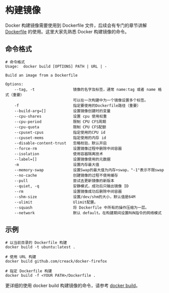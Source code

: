 # 构建镜像

Docker 构建镜像需要使用到 Dockerfile 文件，后续会有专门的章节讲解 [Dockerfile](../chapter-9-best-practices/best-practice-dockerfile.md) 的使用。这里大家先熟悉 Docker 构建镜像的命令。

## 命令格式

```text
# 命令格式
Usage:  docker build [OPTIONS] PATH | URL | -

Build an image from a Dockerfile

Options:
    --tag, -t                 镜像的名字及标签，通常 name:tag 或者 name 格式（重要）
                              可以在一次构建中为一个镜像设置多个标签。
    -f                        指定要使用的Dockerfile路径（重要）
    --build-arg=[]            设置镜像创建时的变量
    --cpu-shares              设置 cpu 使用权重
    --cpu-period              限制 CPU CFS周期
    --cpu-quota               限制 CPU CFS配额
    --cpuset-cpus             指定使用的CPU id
    --cpuset-mems             指定使用的内存 id
    --disable-content-trust   忽略校验，默认开启
    --force-rm                设置镜像过程中删除中间容器
    --isolation               使用容器隔离技术
    --label=[]                设置镜像使用的元数据
    -m                        设置内存最大值
    --memory-swap             设置Swap的最大值为内存+swap，"-1"表示不限swap
    --no-cache                创建镜像的过程不使用缓存
    --pull                    尝试去更新镜像的新版本
    --quiet, -q               安静模式，成功后只输出镜像 ID
    --rm                      设置镜像成功后删除中间容器
    --shm-size                设置/dev/shm的大小，默认值是64M
    --ulimit                  Ulimit配置。
    --squash                  将 Dockerfile 中所有的操作压缩为一层。
    --network                 默认 default。在构建期间设置RUN指令的网络模式
```

## 示例

```text
# 以当前目录的 Dockerfile 构建
docker build -t ubuntu:latest .

# 使用 URL 构建
docker build github.com/creack/docker-firefox

# 指定 Dockerfile 构建
docker build -f <YOUR PATH>/Dockerfile .
```

更详细的使用 docker build 构建镜像的命令，请参考 [docker build](https://docs.docker.com/engine/reference/commandline/build/)。

